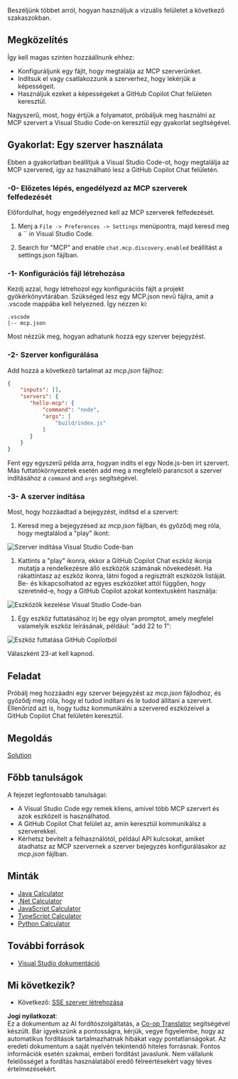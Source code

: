 <!--
CO_OP_TRANSLATOR_METADATA:
{
  "original_hash": "0eb9557780cd0a2551cdb8a16c886b51",
  "translation_date": "2025-06-17T16:07:32+00:00",
  "source_file": "03-GettingStarted/04-vscode/README.md",
  "language_code": "hu"
}
-->
Beszéljünk többet arról, hogyan használjuk a vizuális felületet a következő szakaszokban.

## Megközelítés

Így kell magas szinten hozzáállnunk ehhez:

- Konfiguráljunk egy fájlt, hogy megtalálja az MCP szerverünket.
- Indítsuk el vagy csatlakozzunk a szerverhez, hogy lekérjük a képességeit.
- Használjuk ezeket a képességeket a GitHub Copilot Chat felületen keresztül.

Nagyszerű, most, hogy értjük a folyamatot, próbáljuk meg használni az MCP szervert a Visual Studio Code-on keresztül egy gyakorlat segítségével.

## Gyakorlat: Egy szerver használata

Ebben a gyakorlatban beállítjuk a Visual Studio Code-ot, hogy megtalálja az MCP szervered, így az használható lesz a GitHub Copilot Chat felületén.

### -0- Előzetes lépés, engedélyezd az MCP szerverek felfedezését

Előfordulhat, hogy engedélyezned kell az MCP szerverek felfedezését.

1. Menj a `File -> Preferences -> Settings` menüpontra, majd keresd meg a `` in Visual Studio Code.

1. Search for "MCP" and enable `chat.mcp.discovery.enabled` beállítást a settings.json fájlban.

### -1- Konfigurációs fájl létrehozása

Kezdj azzal, hogy létrehozol egy konfigurációs fájlt a projekt gyökérkönyvtárában. Szükséged lesz egy MCP.json nevű fájlra, amit a .vscode mappába kell helyezned. Így nézzen ki:

```text
.vscode
|-- mcp.json
```

Most nézzük meg, hogyan adhatunk hozzá egy szerver bejegyzést.

### -2- Szerver konfigurálása

Add hozzá a következő tartalmat az *mcp.json* fájlhoz:

```json
{
    "inputs": [],
    "servers": {
       "hello-mcp": {
           "command": "node",
           "args": [
               "build/index.js"
           ]
       }
    }
}
```

Fent egy egyszerű példa arra, hogyan indíts el egy Node.js-ben írt szervert. Más futtatókörnyezetek esetén add meg a megfelelő parancsot a szerver indításához a `command` and `args` segítségével.

### -3- A szerver indítása

Most, hogy hozzáadtad a bejegyzést, indítsd el a szervert:

1. Keresd meg a bejegyzésed az *mcp.json* fájlban, és győződj meg róla, hogy megtalálod a "play" ikont:

  ![Szerver indítása Visual Studio Code-ban](../../../../translated_images/vscode-start-server.8e3c986612e3555de47e5b1e37b2f3020457eeb6a206568570fd74a17e3796ad.hu.png)  

1. Kattints a "play" ikonra, ekkor a GitHub Copilot Chat eszköz ikonja mutatja a rendelkezésre álló eszközök számának növekedését. Ha rákattintasz az eszköz ikonra, látni fogod a regisztrált eszközök listáját. Be- és kikapcsolhatod az egyes eszközöket attól függően, hogy szeretnéd-e, hogy a GitHub Copilot azokat kontextusként használja:

  ![Eszközök kezelése Visual Studio Code-ban](../../../../translated_images/vscode-tool.0b3bbea2fb7d8c26ddf573cad15ef654e55302a323267d8ee6bd742fe7df7fed.hu.png)

1. Egy eszköz futtatásához írj be egy olyan promptot, amely megfelel valamelyik eszköz leírásának, például: "add 22 to 1":

  ![Eszköz futtatása GitHub Copilotból](../../../../translated_images/vscode-agent.d5a0e0b897331060518fe3f13907677ef52b879db98c64d68a38338608f3751e.hu.png)

  Válaszként 23-at kell kapnod.

## Feladat

Próbálj meg hozzáadni egy szerver bejegyzést az *mcp.json* fájlodhoz, és győződj meg róla, hogy el tudod indítani és le tudod állítani a szervert. Ellenőrizd azt is, hogy tudsz kommunikálni a szervered eszközeivel a GitHub Copilot Chat felületén keresztül.

## Megoldás

[Solution](./solution/README.md)

## Főbb tanulságok

A fejezet legfontosabb tanulságai:

- A Visual Studio Code egy remek kliens, amivel több MCP szervert és azok eszközeit is használhatod.
- A GitHub Copilot Chat felület az, amin keresztül kommunikálsz a szerverekkel.
- Kérhetsz bevitelt a felhasználótól, például API kulcsokat, amiket átadhatsz az MCP szervernek a szerver bejegyzés konfigurálásakor az *mcp.json* fájlban.

## Minták

- [Java Calculator](../samples/java/calculator/README.md)
- [.Net Calculator](../../../../03-GettingStarted/samples/csharp)
- [JavaScript Calculator](../samples/javascript/README.md)
- [TypeScript Calculator](../samples/typescript/README.md)
- [Python Calculator](../../../../03-GettingStarted/samples/python)

## További források

- [Visual Studio dokumentáció](https://code.visualstudio.com/docs/copilot/chat/mcp-servers)

## Mi következik?

- Következő: [SSE szerver létrehozása](/03-GettingStarted/05-sse-server/README.md)

**Jogi nyilatkozat**:  
Ez a dokumentum az AI fordítószolgáltatás, a [Co-op Translator](https://github.com/Azure/co-op-translator) segítségével készült. Bár igyekszünk a pontosságra, kérjük, vegye figyelembe, hogy az automatikus fordítások tartalmazhatnak hibákat vagy pontatlanságokat. Az eredeti dokumentum a saját nyelvén tekintendő hiteles forrásnak. Fontos információk esetén szakmai, emberi fordítást javaslunk. Nem vállalunk felelősséget a fordítás használatából eredő félreértésekért vagy téves értelmezésekért.